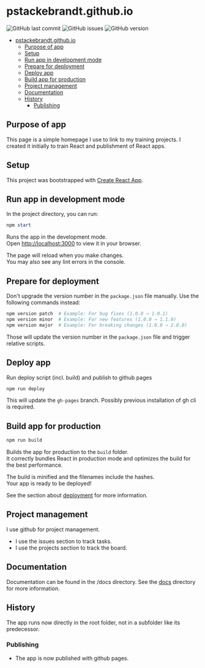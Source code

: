 # pstackebrandt.github.io

![GitHub last commit](https://img.shields.io/github/last-commit/pstackebrandt/pstackebrandt.github.io)
![GitHub issues](https://img.shields.io/github/issues/pstackebrandt/pstackebrandt.github.io)
![GitHub version](https://img.shields.io/badge/version-1.10.1-blue)

- [pstackebrandt.github.io](#pstackebrandtgithubio)
  - [Purpose of app](#purpose-of-app)
  - [Setup](#setup)
  - [Run app in development mode](#run-app-in-development-mode)
  - [Prepare for deployment](#prepare-for-deployment)
  - [Deploy app](#deploy-app)
  - [Build app for production](#build-app-for-production)
  - [Project management](#project-management)
  - [Documentation](#documentation)
  - [History](#history)
    - [Publishing](#publishing)

## Purpose of app

This page is a simple homepage I use to link to my training projects.
I created it initially to train React and publishment of React apps.

## Setup

This project was bootstrapped with [Create React App](https://github.com/facebook/create-react-app).

## Run app in development mode

In the project directory, you can run:

```powershell
npm start
```

Runs the app in the development mode.\
Open [http://localhost:3000](http://localhost:3000) to view it in your browser.

The page will reload when you make changes.\
You may also see any lint errors in the console.

## Prepare for deployment

Don't upgrade the version number in the `package.json` file manually. Use the following commands instead:

```powershell
npm version patch  # Example: For bug fixes (1.0.0 → 1.0.1)
npm version minor  # Example: For new features (1.0.0 → 1.1.0)
npm version major  # Example: For breaking changes (1.0.0 → 2.0.0)
```

Those will update the version number in the `package.json` file and trigger relative scripts.

## Deploy app

Run deploy script (incl. build) and publish to github pages

```powershell
npm run deploy
```

This will update the `gh-pages` branch. Possibly previous installation of gh cli is required.

## Build app for production

```powershell
npm run build
```

Builds the app for production to the `build` folder.\
It correctly bundles React in production mode and optimizes the build for the best performance.

The build is minified and the filenames include the hashes.\
Your app is ready to be deployed!

See the section about [deployment](https://facebook.github.io/create-react-app/docs/deployment) for more information.

## Project management

I use github for project management.

- I use the issues section to track tasks.
- I use the projects section to track the board.

## Documentation

Documentation can be found in the /docs directory. See the [docs](docs/README.md) directory for more information.

## History

The app runs now directly in the root folder, not in a subfolder like its predecessor.

### Publishing

- The app is now published with github pages.
